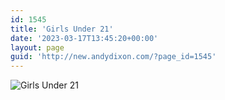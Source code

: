 ```yaml
---
id: 1545
title: 'Girls Under 21'
date: '2023-03-17T13:45:20+00:00'
layout: page
guid: 'http://new.andydixon.com/?page_id=1545'
---
```


![Girls Under 21](https://i0.wp.com/assets.g8x2.ldn.idrivee2-23.com/posters/Girls%20Under%2021%2001.jpg?w=1200&ssl=1 "Girls Under 21")